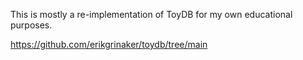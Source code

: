 This is mostly a re-implementation of ToyDB for my own educational purposes.

<https://github.com/erikgrinaker/toydb/tree/main>
